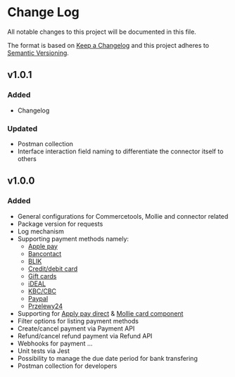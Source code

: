 # Change Log

All notable changes to this project will be documented in this file.

The format is based on [Keep a Changelog](http://keepachangelog.com/) and this project adheres to [Semantic Versioning](http://semver.org/).

## v1.0.1

### Added

- Changelog

### Updated

- Postman collection
- Interface interaction field naming to differentiate the connector itself to others

## v1.0.0

### Added

- General configurations for Commercetools, Mollie and connector related
- Package version for requests
- Log mechanism
- Supporting payment methods namely:
    - [Apple pay](https://docs.mollie.com/docs/apple-pay)
    - [Bancontact](https://docs.mollie.com/docs/bancontact)
    - [BLIK](https://docs.mollie.com/docs/blik)
    - [Credit/debit card](https://docs.mollie.com/docs/cards)
    - [Gift cards](https://docs.mollie.com/docs/giftcards)
    - [iDEAL](https://docs.mollie.com/docs/ideal)
    - [KBC/CBC](https://docs.mollie.com/docs/kbc)
    - [Paypal](https://docs.mollie.com/docs/paypal)
    - [Przelewy24](https://docs.mollie.com/docs/przelewy24)
- Supporting for [Apply pay direct](https://docs.mollie.com/docs/direct-integration-of-apple-pay) & [Mollie card component](https://docs.mollie.com/docs/mollie-components) 
- Filter options for listing payment methods
- Create/cancel payment via Payment API
- Refund/cancel refund payment via Refund API
- Webhooks for payment ... 
- Unit tests via Jest
- Possibility to manage the due date period for bank transfering
- Postman collection for developers
